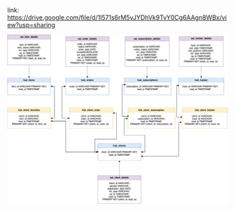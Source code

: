 link: https://drive.google.com/file/d/1l571s6rM5vJYDhVk9TvY0Cg6AAgn8WBx/view?usp=sharing

![data_vault.drawio.png](data_vault.drawio.png)